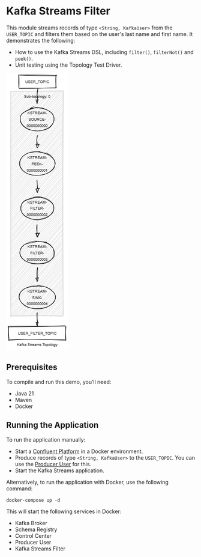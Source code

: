 # Kafka Streams Filter

This module streams records of type `<String, KafkaUser>` from the `USER_TOPIC` and filters them based on the user's last name and first name.
It demonstrates the following:

- How to use the Kafka Streams DSL, including `filter()`, `filterNot()` and `peek()`.
- Unit testing using the Topology Test Driver.

![topology.png](topology.png)

## Prerequisites

To compile and run this demo, you’ll need:

- Java 21
- Maven
- Docker

## Running the Application

To run the application manually:

- Start a [Confluent Platform](https://docs.confluent.io/platform/current/quickstart/ce-docker-quickstart.html#step-1-download-and-start-cp) in a Docker environment.
- Produce records of type `<String, KafkaUser>` to the `USER_TOPIC`. You can use the [Producer User](../specific-producers/kafka-streams-producer-user) for this.
- Start the Kafka Streams application.

Alternatively, to run the application with Docker, use the following command:

```console
docker-compose up -d
```

This will start the following services in Docker:

- Kafka Broker
- Schema Registry
- Control Center
- Producer User
- Kafka Streams Filter
